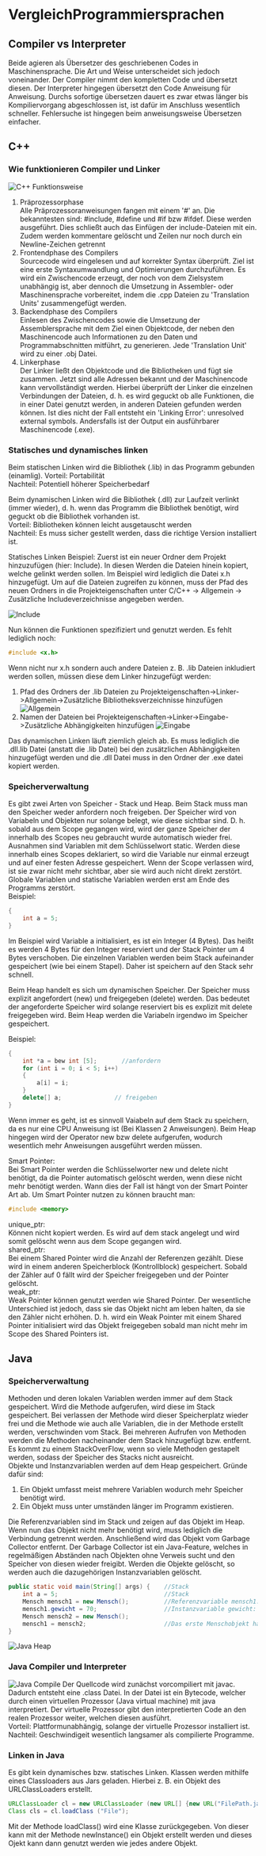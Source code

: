 # VergleichProgrammiersprachen


## Compiler vs Interpreter
Beide agieren als Übersetzer des geschriebenen Codes in Maschinensprache. Die Art und Weise unterscheidet sich jedoch voneinander. Der Compiler nimmt den kompletten Code und übersetzt diesen. Der Interpreter hingegen übersetzt den Code Anweisung für Anweisung. Durchs sofortige übersetzen dauert es zwar etwas länger bis Kompiliervorgang abgeschlossen ist, ist dafür im Anschluss wesentlich schneller. Fehlersuche ist hingegen beim anweisungsweise Übersetzen einfacher.

## C++

### Wie funktionieren Compiler und Linker
![C++ Funktionsweise](https://github.com/JoBo33/VergleichProgrammiersprachen/blob/main/C%2B%2B%20Funktionsweise.png  "C++ Funktionsweise")

1. Präprozessorphase  
  Alle Präprozessoranweisungen fangen mit einem '#' an. Die bekanntesten sind: #include, #define und #if bzw #ifdef. Diese werden ausgeführt. Dies schließt auch das Einfügen der include-Dateien mit ein. Zudem werden kommentare gelöscht und Zeilen nur noch durch ein Newline-Zeichen getrennt
2. Frontendphase des Compilers  
  Sourcecode wird eingelesen und auf korrekter Syntax überprüft. Ziel ist eine erste Syntaxumwandlung und Optimierungen durchzuführen. Es wird ein Zwischencode erzeugt, der noch von dem Zielsystem unabhängig ist, aber dennoch die Umsetzung in Assembler- oder Maschinensprache vorbereitet, indem die .cpp Dateien zu 'Translation Units' zusammengefügt werden.
3. Backendphase des Compilers  
  Einlesen des Zwischencodes sowie die Umsetzung der Assemblersprache mit dem Ziel einen Objektcode, der neben den Maschinencode auch Informationen zu den Daten und Programmabschnitten mitführt, zu generieren. Jede 'Translation Unit' wird zu einer .obj Datei.
4. Linkerphase  
  Der Linker ließt den Objektcode und die Bibliotheken und fügt sie zusammen. Jetzt sind alle Adressen bekannt und der Maschinencode kann vervollständigt werden. Hierbei überprüft der Linker die einzelnen Verbindungen der Dateien, d. h. es wird geguckt ob alle Funktionen, die in einer Datei genutzt werden, in anderen Dateien gefunden werden können.  Ist dies nicht der Fall entsteht ein 'Linking Error': unresolved external symbols. Andersfalls ist der Output ein ausführbarer Maschinencode (.exe).

### Statisches und dynamisches linken
Beim statischen Linken wird die Bibliothek (.lib) in das Programm gebunden (einamlig). 
Vorteil: Portabilität  
Nachteil: Potentiell höherer Speicherbedarf  
  
Beim dynamischen Linken wird die Bibliothek (.dll) zur Laufzeit verlinkt (immer wieder), d. h. wenn das Programm die Bibliothek benötigt, wird geguckt ob die Bibliothek vorhanden ist.  
Vorteil: Bibliotheken können leicht ausgetauscht werden  
Nachteil: Es muss sicher gestellt werden, dass die richtige Version installiert ist.  
  
Statisches Linken Beispiel: Zuerst ist ein neuer Ordner dem Projekt hinzuzufügen (hier: Include). In diesen Werden die Dateien hinein kopiert, welche gelinkt werden sollen. Im Beispiel wird lediglich die Datei x.h hinzugefügt. Um auf die Dateien zugreifen zu können, muss der Pfad des neuen Ordners in die Projekteigenschaften  unter C/C++ -> Allgemein -> Zusätzliche Includeverzeichnisse angegeben werden.

![Include](https://github.com/JoBo33/VergleichProgrammiersprachen/blob/main/InkedC%2B%2BCompilerLinker-Eigenschaftenseiten.jpg "Ordner hinzufügen")

Nun können die Funktionen spezifiziert und genutzt werden. Es fehlt lediglich noch:
```C++
#include <x.h>
```
Wenn nicht nur x.h sondern auch andere Dateien z. B. .lib Dateien inkludiert werden sollen, müssen diese dem Linker hinzugefügt werden: 
1. Pfad des Ordners der .lib Dateien zu Projekteigenschaften->Linker->Allgemein->Zusätzliche Bibliotheksverzeichnisse hinzufügen
![Allgemein](https://github.com/JoBo33/VergleichProgrammiersprachen/blob/main/InkedC%2B%2BCompilerLinker-Eigenschaftenseiten2.0.jpg "Ordner hinzufügen")
2. Namen der Dateien bei Projekteigenschaften->Linker->Eingabe->Zusätzliche Abhängigkeiten hinzufügen
![Eingabe](https://github.com/JoBo33/VergleichProgrammiersprachen/blob/main/InkedC%2B%2BCompilerLinker-Eigenschaftenseiten2.jpg ".lib Dateien hinzufügen")

Das dynamischen Linken läuft ziemlich gleich ab. Es muss lediglich die .dll.lib Datei (anstatt die .lib Datei) bei den zusätzlichen Abhängigkeiten hinzugefügt werden und die .dll Datei muss in den Ordner der .exe datei kopiert werden.

### Speicherverwaltung
Es gibt zwei Arten von Speicher - Stack und Heap. Beim Stack muss man den Speicher weder anfordern noch freigeben. Der Speicher wird von Variabeln und Objekten nur solange belegt, wie diese sichtbar sind. D. h. sobald aus dem Scope gegangen wird, wird der ganze Speicher der innerhalb des Scopes neu gebraucht wurde automatisch wieder frei. Ausnahmen sind Variablen mit dem Schlüsselwort static. Werden diese innerhalb eines Scopes deklariert, so wird die Variable nur einmal erzeugt und auf einer festen Adresse gespeichert. Wenn der Scope verlassen wird, ist sie zwar nicht mehr sichtbar, aber sie wird auch nicht direkt zerstört. Globale Variablen und statische Variablen werden erst am Ende des Programms zerstört.  
Beispiel:
```C++
{
    int a = 5;
}
```
Im Beispiel wird Variable a initialisiert, es ist ein Integer (4 Bytes). Das heißt es werden 4 Bytes für den Integer reserviert und der Stack Pointer um 4 Bytes verschoben. Die einzelnen Variablen werden beim Stack aufeinander gespeichert (wie bei einem Stapel). Daher ist speichern auf den Stack sehr schnell.  
  
Beim Heap handelt es sich um dynamischen Speicher. Der Speicher muss explizit angefordert (new) und freigegeben (delete) werden. Das bedeutet der angeforderte Speicher wird solange reserviert bis es explizit mit delete freigegeben wird.  Beim Heap werden die Variabeln irgendwo im Speicher gespeichert.

Beispiel:
```C++
{
    int *a = bew int [5];       //anfordern
    for (int i = 0; i < 5; i++)
    {
        a[i] = i;
    }
    delete[] a;               // freigeben
}
```

Wenn immer es geht, ist es sinnvoll Vaiabeln auf dem Stack zu speichern, da es nur eine CPU Anweisung ist (Bei Klassen 2 Anweisungen). Beim Heap hingegen wird der Operator new bzw delete aufgerufen, wodurch wesentlich mehr Anweisungen ausgeführt werden müssen.


Smart Pointer:  
Bei Smart Pointer werden die Schlüsselworter new und delete nicht benötigt, da die Pointer automatisch gelöscht werden, wenn diese nicht mehr benötigt werden. Wann dies der Fall ist hängt von der Smart Pointer Art ab. Um Smart Pointer nutzen zu können braucht man: 
```C++
#include <memory>
```
unique_ptr:  
Können nicht kopiert werden. Es wird auf dem stack angelegt und wird somit gelöscht wenn aus dem Scope gegangen wird.  
shared_ptr:  
Bei einem Shared Pointer wird die Anzahl der Referenzen gezählt. Diese wird in einem anderen Speicherblock (Kontrollblock) gespeichert. Sobald der Zähler auf 0 fällt wird der Speicher freigegeben und der Pointer gelöscht.  
weak_ptr:  
Weak Pointer können genutzt werden wie Shared Pointer. Der wesentliche Unterschied ist jedoch, dass sie das Objekt nicht am leben halten, da sie den Zähler nicht erhöhen. D. h. wird ein Weak Pointer mit einem Shared Pointer initialisiert wird das Objekt freigegeben sobald man nicht mehr im Scope des Shared Pointers ist.



## Java 

### Speicherverwaltung

Methoden und deren lokalen Variablen werden immer auf dem Stack gespeichert. Wird die Methode aufgerufen, wird diese im Stack gespeichert. Bei verlassen der Methode wird dieser Speicherplatz wieder frei und die Methode wie auch alle Variablen, die in der Methode erstellt werden, verschwinden vom Stack. Bei mehreren Aufrufen von Methoden werden die Methoden nacheinander dem Stack hinzugefügt bzw. entfernt. Es kommt zu einem StackOverFlow, wenn so viele Methoden gestapelt werden, sodass der Speicher des Stacks nicht ausreicht.  
Objekte und Instanzvariablen werden auf dem Heap gespeichert. Gründe dafür sind: 
1. Ein Objekt umfasst meist mehrere Variablen wodurch mehr Speicher benötigt wird.
2. Ein Objekt muss unter umständen länger im Programm existieren.  

Die Referenzvariablen sind im Stack und zeigen auf das Objekt im Heap. Wenn nun das Objekt nicht mehr benötigt wird, muss lediglich die Verbindung getrennt werden. Anschließend wird das Objekt vom Garbage Collector entfernt. Der Garbage Collector ist ein Java-Feature, welches in regelmäßigen Abständen nach Objekten ohne Verweis sucht und den Speicher von diesen wieder freigibt. Werden die Objekte gelöscht, so werden auch die dazugehörigen Instanzvariablen gelöscht.

```Java
public static void main(String[] args) {    //Stack
    int a = 5;                              //Stack
    Mensch mensch1 = new Mensch();          //Referenzvariable mensch1: Stack   Menschobjekt: Heap
    mensch1.gewicht = 70;                   //Instanzvariable gewicht: Heap
    Mensch mensch2 = new Mensch();
    mensch1 = mensch2;                      //Das erste Menschobjekt hat keinen Verweis mehr und wird vom Garbage Collector gelöscht
}
```
![Java Heap](https://github.com/JoBo33/VergleichProgrammiersprachen/blob/main/JavaHeap.png "Java Heap")
### Java Compiler und Interpreter
![Java Compile](https://github.com/JoBo33/VergleichProgrammiersprachen/blob/main/JavaCompile.png "Java Compile")
Der Quellcode wird zunächst vorcompiliert mit javac. Dadurch entsteht eine .class Datei. In der Datei ist ein Bytecode, welcher durch einen virtuellen Prozessor (Java virtual machine) mit java interpretiert. Der virtuelle Prozessor gibt den interpretierten Code an den realen Prozessor weiter, welchen diesen ausführt.  
Vorteil: Plattformunabhängig, solange der virtuelle Prozessor installiert ist.  
Nachteil: Geschwindigeit wesentlich langsamer als compilierte Programme.


### Linken in Java
Es gibt kein dynamisches bzw. statisches Linken. Klassen werden mithilfe eines Classloaders aus Jars geladen. Hierbei z. B. ein Objekt des URLClassLoaders erstellt.
```Java
URLClassLoader cl = new URLClassLoader (new URL[] {new URL("FilePath.jar")});
Class cls = cl.loadClass ("File");
```
Mit der Methode loadClass() wird eine Klasse zurückgegeben. Von dieser kann mit der Methode newInstance() ein Objekt erstellt werden und dieses Ojekt kann dann genutzt werden wie jedes andere Objekt. 


















  





